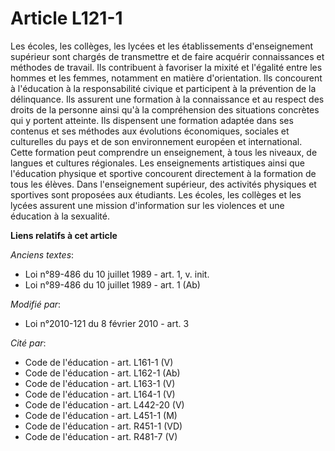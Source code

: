 # Article L121-1

Les écoles, les collèges, les lycées et les établissements d'enseignement supérieur sont chargés de transmettre et de faire
acquérir connaissances et méthodes de travail. Ils contribuent à favoriser la mixité et l'égalité entre les hommes et les
femmes, notamment en matière d'orientation. Ils concourent à l'éducation à la responsabilité civique et participent à la
prévention de la délinquance. Ils assurent une formation à la connaissance et au respect des droits de la personne ainsi qu'à
la compréhension des situations concrètes qui y portent atteinte. Ils dispensent une formation adaptée dans ses contenus et
ses méthodes aux évolutions économiques, sociales et culturelles du pays et de son environnement européen et international.
Cette formation peut comprendre un enseignement, à tous les niveaux, de langues et cultures régionales. Les enseignements
artistiques ainsi que l'éducation physique et sportive concourent directement à la formation de tous les élèves. Dans
l'enseignement supérieur, des activités physiques et sportives sont proposées aux étudiants. Les écoles, les collèges et les
lycées assurent une mission d'information sur les violences et une éducation à la sexualité.

**Liens relatifs à cet article**

_Anciens textes_:

  - Loi n°89-486 du 10 juillet 1989 - art. 1, v. init.
  - Loi n°89-486 du 10 juillet 1989 - art. 1 (Ab)

_Modifié par_:

  - Loi n°2010-121 du 8 février 2010 - art. 3

_Cité par_:

  - Code de l'éducation - art. L161-1 (V)
  - Code de l'éducation - art. L162-1 (Ab)
  - Code de l'éducation - art. L163-1 (V)
  - Code de l'éducation - art. L164-1 (V)
  - Code de l'éducation - art. L442-20 (V)
  - Code de l'éducation - art. L451-1 (M)
  - Code de l'éducation - art. R451-1 (VD)
  - Code de l'éducation - art. R481-7 (V)
